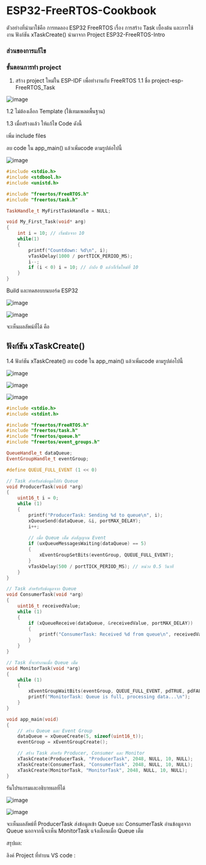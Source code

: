 # ESP32-FreeRTOS-Cookbook

ตัวอย่างที่นำมาใช้คือ การทดลอง ESP32 FreeRTOS เรื่อง การสร้าง Task เบื้องต้น และการใช้งาน ฟังก์ชัน xTaskCreate() นำมาจาก Project ESP32-FreeRTOS-Intro

### ส่วนของการแก้ไข



### ขั้นตอนการทำ project

1. สร้าง project ใหม่ใน ESP-IDF เพื่อทำงานกับ FreeRTOS
   1.1 ชื่อ project-esp-FreeRTOS_Task

![image](https://github.com/user-attachments/assets/797c5eb0-fb09-4272-b90c-d1cdfb46c0e1)


   1.2 ไม่ต้องเลือก Template (ใช้เทมเพลตพื้นฐาน)

   
   1.3 เมื่อสร้างแล้ว ให้แก้ไข Code ดังนี้
   
เพิ่ม include files

ลบ code ใน app_main() แล้วเพิ่มcode ตามรูปต่อไปนี้

![image](https://github.com/user-attachments/assets/54e29f6f-6230-4066-bf4f-1e2ec4ba0bc0)


``` cpp
#include <stdio.h>
#include <stdbool.h>
#include <unistd.h>

#include "freertos/FreeRTOS.h"
#include "freertos/task.h"

TaskHandle_t MyFirstTaskHandle = NULL;

void My_First_Task(void* arg)
{
    int i = 10; // เริ่มนับจาก 10
    while(1)
    {
        printf("Countdown: %d\n", i);
        vTaskDelay(1000 / portTICK_PERIOD_MS);
        i--;
        if (i < 0) i = 10; // ถ้าถึง 0 แล้วก็เริ่มใหม่ที่ 10
    }
}

```

Build และทดสอบบนบอร์ด ESP32

![image](https://github.com/user-attachments/assets/bd4ab7f1-7ea9-4c7c-9c18-b1ae283c8c63)

![image](https://github.com/user-attachments/assets/2cd1af41-2929-4798-b790-92c7a39a018a)


จะเห็นผลลัพน์ที่ได้ คือ 

## ฟังก์ชัน xTaskCreate()

1.4 ฟังก์ชัน xTaskCreate() ลบ code ใน app_main() แล้วเพิ่มcode ตามรูปต่อไปนี้

![image](https://github.com/user-attachments/assets/1c6899b7-9503-4fdb-b024-b1615d835b68)

![image](https://github.com/user-attachments/assets/61f7c95d-7ca6-4422-ad96-e8ffcef91ca6)


![image](https://github.com/user-attachments/assets/d18b82e4-7474-4a61-ba3c-f5ce28cb201d)

``` cpp
#include <stdio.h>
#include <stdint.h>

#include "freertos/FreeRTOS.h"
#include "freertos/task.h"
#include "freertos/queue.h"
#include "freertos/event_groups.h"

QueueHandle_t dataQueue;
EventGroupHandle_t eventGroup;

#define QUEUE_FULL_EVENT (1 << 0)

// Task สำหรับส่งข้อมูลไปยัง Queue
void ProducerTask(void *arg)
{
    uint16_t i = 0;
    while (1)
    {
        printf("ProducerTask: Sending %d to queue\n", i);
        xQueueSend(dataQueue, &i, portMAX_DELAY);
        i++;
        
        // เมื่อ Queue เต็ม ส่งสัญญาณ Event
        if (uxQueueMessagesWaiting(dataQueue) == 5)
        {
            xEventGroupSetBits(eventGroup, QUEUE_FULL_EVENT);
        }
        vTaskDelay(500 / portTICK_PERIOD_MS); // หน่วง 0.5 วินาที
    }
}

// Task สำหรับรับข้อมูลจาก Queue
void ConsumerTask(void *arg)
{
    uint16_t receivedValue;
    while (1)
    {
        if (xQueueReceive(dataQueue, &receivedValue, portMAX_DELAY))
        {
            printf("ConsumerTask: Received %d from queue\n", receivedValue);
        }
    }
}

// Task ที่จะทำงานเมื่อ Queue เต็ม
void MonitorTask(void *arg)
{
    while (1)
    {
        xEventGroupWaitBits(eventGroup, QUEUE_FULL_EVENT, pdTRUE, pdFALSE, portMAX_DELAY);
        printf("MonitorTask: Queue is full, processing data...\n");
    }
}

void app_main(void)
{
    // สร้าง Queue และ Event Group
    dataQueue = xQueueCreate(5, sizeof(uint16_t));
    eventGroup = xEventGroupCreate();

    // สร้าง Task สำหรับ Producer, Consumer และ Monitor
    xTaskCreate(ProducerTask, "ProducerTask", 2048, NULL, 10, NULL);
    xTaskCreate(ConsumerTask, "ConsumerTask", 2048, NULL, 10, NULL);
    xTaskCreate(MonitorTask, "MonitorTask", 2048, NULL, 10, NULL);
}
```

รันโปรแกรมและอธิบายผลที่ได้

![image](https://github.com/user-attachments/assets/e59245ee-3f72-4dca-86a9-0335f837ab76)

![image](https://github.com/user-attachments/assets/2ac96a36-b762-486b-8c12-905ec7c3d4d1)

จะเห็นผลลัพธ์ที่ ProducerTask ส่งข้อมูลเข้า Queue และ ConsumerTask อ่านข้อมูลจาก Queue นอกจากนี้จะเห็น MonitorTask แจ้งเตือนเมื่อ Queue เต็ม


สรุปผล:



ลิงค์ Project ที่ทำบน VS code :
